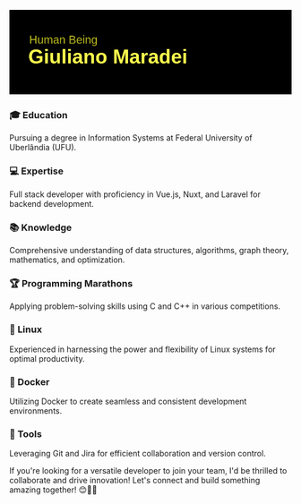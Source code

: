 ![Cabeçalho](https://github.com/giulianomaradei/giulianomaradei/blob/cb68875d1742dc32a3f94c9249a0e17cd51a8d86/header.png)

### 🎓 Education
Pursuing a degree in Information Systems at Federal University of Uberlândia (UFU).

### 💻 Expertise
Full stack developer with proficiency in Vue.js, Nuxt, and Laravel for backend development.

### 📚 Knowledge
Comprehensive understanding of data structures, algorithms, graph theory, mathematics, and optimization.

### 🏆 Programming Marathons
Applying problem-solving skills using C and C++ in various competitions.

### 🐧 Linux
Experienced in harnessing the power and flexibility of Linux systems for optimal productivity.

### 🐳 Docker
Utilizing Docker to create seamless and consistent development environments.

### 🔧 Tools
Leveraging Git and Jira for efficient collaboration and version control.

If you're looking for a versatile developer to join your team, I'd be thrilled to collaborate and drive innovation! Let's connect and build something amazing together! 😊👨‍💻
